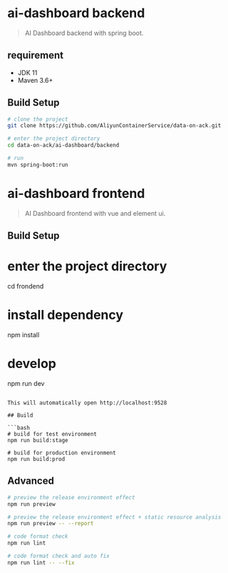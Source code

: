 # ai-dashboard backend

> AI Dashboard backend with spring boot.

## requirement
- JDK 11
- Maven 3.6+

## Build Setup

```bash
# clone the project
git clone https://github.com/AliyunContainerService/data-on-ack.git

# enter the project directory
cd data-on-ack/ai-dashboard/backend

# run
mvn spring-boot:run

```

# ai-dashboard frontend

> AI Dashboard frontend with vue and element ui.

## Build Setup

# enter the project directory
cd frondend

# install dependency
npm install

# develop
npm run dev
```

This will automatically open http://localhost:9528

## Build

```bash
# build for test environment
npm run build:stage

# build for production environment
npm run build:prod
```

## Advanced

```bash
# preview the release environment effect
npm run preview

# preview the release environment effect + static resource analysis
npm run preview -- --report

# code format check
npm run lint

# code format check and auto fix
npm run lint -- --fix
```

